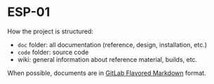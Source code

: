 # ESP-01 #

How the project is structured:
* `doc` folder: all documentation (reference, design, installation, etc.)
* `code` folder: source code
* wiki: general information about reference material, builds, etc.

When possible, documents are in 
[GitLab Flavored Markdown](http://gitlab.systev.com/help/markdown/markdown)
format.